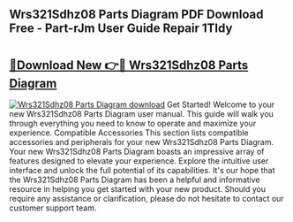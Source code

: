 ## Wrs321Sdhz08 Parts Diagram PDF Download Free - Part-rJm User Guide Repair 1TIdy

# <h2><a href="http://dfndoc6.blite.top/?on=Wrs321Sdhz08+Parts+Diagram">🔗Download New 👉🔴 Wrs321Sdhz08 Parts Diagram</a></h2>

[![Wrs321Sdhz08 Parts Diagram download](https://i.imgur.com/lujVjoI.png)](http://dfndoc6.blite.top/?on=Wrs321Sdhz08+Parts+Diagram)
Get Started! Welcome to your new Wrs321Sdhz08 Parts Diagram user manual. This guide will walk you through everything you need to know to operate and maximize your experience. Compatible Accessories This section lists compatible accessories and peripherals for your new Wrs321Sdhz08 Parts Diagram. Your new Wrs321Sdhz08 Parts Diagram boasts an impressive array of features designed to elevate your experience. Explore the intuitive user interface and unlock the full potential of its capabilities. It's our hope that the Wrs321Sdhz08 Parts Diagram has been a helpful and informative resource in helping you get started with your new product. Should you require any assistance or clarification, please do not hesitate to contact our customer support team.

